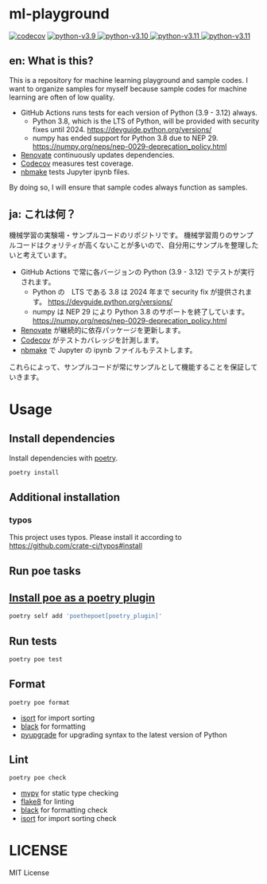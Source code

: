 # ml-playground

[![codecov](https://codecov.io/gh/kitsuyui/ml-playground/branch/main/graph/badge.svg?token=DW0671X9QF)](https://codecov.io/gh/kitsuyui/ml-playground)
[
![python-v3.9](https://img.shields.io/badge/python-v3.9-blue)
![python-v3.10](https://img.shields.io/badge/python-v3.10-blue)
![python-v3.11](https://img.shields.io/badge/python-v3.11-blue)
![python-v3.11](https://img.shields.io/badge/python-v3.12-blue)
](https://github.com/kitsuyui/ml-playground/actions/workflows/python-test.yml?query=branch%3Amain)

## en: What is this?

This is a repository for machine learning playground and sample codes.
I want to organize samples for myself because sample codes for machine learning are often of low quality.

- GitHub Actions runs tests for each version of Python (3.9 - 3.12) always.
  - Python 3.8, which is the LTS of Python, will be provided with security fixes until 2024. https://devguide.python.org/versions/
  - numpy has ended support for Python 3.8 due to NEP 29. https://numpy.org/neps/nep-0029-deprecation_policy.html 
- [Renovate](https://github.com/apps/renovate) continuously updates dependencies.
- [Codecov](https://app.codecov.io/gh/kitsuyui/ml-playground) measures test coverage.
- [nbmake](https://github.com/treebeardtech/nbmake) tests Jupyter ipynb files.

By doing so, I will ensure that sample codes always function as samples.

## ja: これは何？

機械学習の実験場・サンプルコードのリポジトリです。
機械学習周りのサンプルコードはクォリティが高くないことが多いので、自分用にサンプルを整理したいと考えています。

- GitHub Actions で常に各バージョンの Python (3.9 - 3.12) でテストが実行されます。
  - Python の　LTS である 3.8 は 2024 年まで security fix が提供されます。 https://devguide.python.org/versions/
  - numpy は NEP 29 により Python 3.8 のサポートを終了しています。 https://numpy.org/neps/nep-0029-deprecation_policy.html
- [Renovate](https://github.com/apps/renovate) が継続的に依存パッケージを更新します。
- [Codecov](https://app.codecov.io/gh/kitsuyui/ml-playground) がテストカバレッジを計測します。
- [nbmake](https://github.com/treebeardtech/nbmake) で Jupyter の ipynb ファイルもテストします。

これらによって、サンプルコードが常にサンプルとして機能することを保証していきます。

# Usage

## Install dependencies

Install dependencies with [poetry](https://python-poetry.org/).

```sh
poetry install
```

## Additional installation

### typos

This project uses typos.
Please install it according to https://github.com/crate-ci/typos#install

## Run poe tasks

## [Install poe as a poetry plugin](https://github.com/nat-n/poethepoet#installation)

```sh
poetry self add 'poethepoet[poetry_plugin]'
```

## Run tests

```sh
poetry poe test
```

## Format

```sh
poetry poe format
```

- [isort](https://pycqa.github.io/isort/) for import sorting
- [black](https://black.readthedocs.io/en/stable/) for formatting
- [pyupgrade](https://github.com/asottile/pyupgrade) for upgrading syntax to the latest version of Python

## Lint

```sh
poetry poe check
```

- [mypy](https://mypy.readthedocs.io/en/stable/) for static type checking
- [flake8](https://flake8.pycqa.org/en/latest/) for linting
- [black](https://black.readthedocs.io/en/stable/) for formatting check
- [isort](https://pycqa.github.io/isort/) for import sorting check

# LICENSE

MIT License
